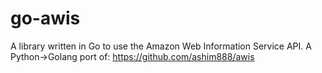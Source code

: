 # go-awis
A library written in Go to use the Amazon Web Information Service API. A Python->Golang port of: https://github.com/ashim888/awis
